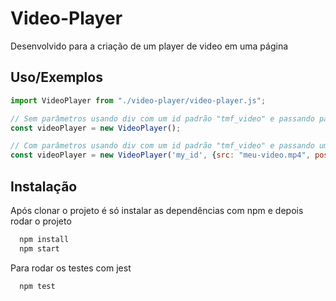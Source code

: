 
# Video-Player

Desenvolvido para a criação de um player de video em uma página

## Uso/Exemplos

```javascript
import VideoPlayer from "./video-player/video-player.js";

// Sem parâmetros usando div com um id padrão "tmf_video" e passando parametros por data atributos
const videoPlayer = new VideoPlayer();

// Com parâmetros usando div com um id padrão "tmf_video" e passando um objeto
const videoPlayer = new VideoPlayer('my_id', {src: "meu-video.mp4", poster: "minha-imagem.jpg", title:"Meu titulo"});
```


## Instalação

Após clonar o projeto é só instalar as dependências com npm e depois rodar o projeto

```bash
  npm install
  npm start
```

Para rodar os testes com jest

```bash
  npm test
```
